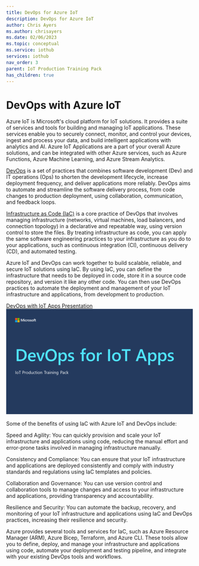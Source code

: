 ```yaml
---
title: DevOps for Azure IoT
description: DevOps for Azure IoT
author: Chris Ayers
ms.author: chrisayers
ms.date: 02/06/2023
ms.topic: conceptual
ms.service: iothub
services: iothub
nav_order: 3
parent: IoT Production Training Pack
has_children: true
---
```


# DevOps with Azure IoT

Azure IoT is Microsoft's cloud platform for IoT solutions. It provides a suite of services and tools for building and managing IoT applications. These services enable you to securely connect, monitor, and control your devices, ingest and process your data, and build intelligent applications with analytics and AI. Azure IoT Applications are a part of your overall Azure solutions, and can be integrated with other Azure services, such as Azure Functions, Azure Machine Learning, and Azure Stream Analytics.

[DevOps](devops.md) is a set of practices that combines software development (Dev) and IT operations (Ops) to shorten the development lifecycle, increase deployment frequency, and deliver applications more reliably. DevOps aims to automate and streamline the software delivery process, from code changes to production deployment, using collaboration, communication, and feedback loops.

[Infrastructure as Code (IaC)](iac.md) is a core practice of DevOps that involves managing infrastructure (networks, virtual machines, load balancers, and connection topology) in a declarative and repeatable way, using version control to store the files. By treating infrastructure as code, you can apply the same software engineering practices to your infrastructure as you do to your applications, such as continuous integration (CI), continuous delivery (CD), and automated testing.

Azure IoT and DevOps can work together to build scalable, reliable, and secure IoT solutions using IaC. By using IaC, you can define the infrastructure that needs to be deployed in code, store it in a source code repository, and version it like any other code. You can then use DevOps practices to automate the deployment and management of your IoT infrastructure and applications, from development to production.

[DevOps with IoT Apps Presentation ![DevOps Presentation](./media/DevOpsIoTHub.png)](./media/DevOpsWithIoTApps.pdf)

Some of the benefits of using IaC with Azure IoT and DevOps include:

Speed and Agility: You can quickly provision and scale your IoT infrastructure and applications using code, reducing the manual effort and error-prone tasks involved in managing infrastructure manually.

Consistency and Compliance: You can ensure that your IoT infrastructure and applications are deployed consistently and comply with industry standards and regulations using IaC templates and policies.

Collaboration and Governance: You can use version control and collaboration tools to manage changes and access to your infrastructure and applications, providing transparency and accountability.

Resilience and Security: You can automate the backup, recovery, and monitoring of your IoT infrastructure and applications using IaC and DevOps practices, increasing their resilience and security.

Azure provides several tools and services for IaC, such as Azure Resource Manager (ARM), Azure Bicep, Terraform, and Azure CLI. These tools allow you to define, deploy, and manage your infrastructure and applications using code, automate your deployment and testing pipeline, and integrate with your existing DevOps tools and workflows.

